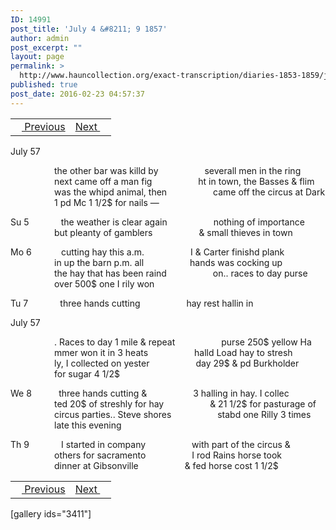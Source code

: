 ```yaml
---
ID: 14991
post_title: 'July 4 &#8211; 9 1857'
author: admin
post_excerpt: ""
layout: page
permalink: >
  http://www.hauncollection.org/exact-transcription/diaries-1853-1859/july-4-9-1857/
published: true
post_date: 2016-02-23 04:57:37
---
```

<table style="width: 100%;" align="center">
<tbody>
<tr>
<td><a href="http://www.hauncollection.org/version-2/diaries-1853-1859/july-1-july-4-1857/"><img src="https://lh3.googleusercontent.com/-EFJpxxNiPNw/VqgtWBCZrMI/AAAAAAAAAFU/WfY4lPFWWkg/s800-Ic42/Soeb-Plain-Arrows-8-10px.png" alt="" width="10" height="10" /> Previous</a></td>
<td style="text-align: right;"><a href="http://www.hauncollection.org/version-2/diaries-1853-1859/july-9-july-13-1857/">Next <img src="https://lh3.googleusercontent.com/-67k0cYlpXHw/VqgtWKz1MXI/AAAAAAAAAFU/k9PW_Piyurk/s800-Ic42/Soeb-Plain-Arrows-5-10px.png" alt="" width="10" height="10" /></a></td>
</tr>
</tbody>
</table>
July 57

<span style="margin-left: 70px;">the other bar was killd by
<span style="margin-left: 70px;">severall men in the ring
<span style="margin-left: 70px;">next came off a man fig
<span style="margin-left: 70px;">ht in town, the Basses &amp; flim
<span style="margin-left: 70px;">was the whipd animal, then
<span style="margin-left: 70px;">came off the circus at Dark
<span style="margin-left: 70px;">1 pd Mc 1 1/2$ for nails —</span></span></span></span></span></span></span>

Su 5             the weather is clear again
<span style="margin-left: 70px;">nothing of importance
<span style="margin-left: 70px;">but pleanty of gamblers
<span style="margin-left: 70px;">&amp; small thieves in town</span></span></span>

Mo 6            cutting hay this a.m.
<span style="margin-left: 70px;">I &amp; Carter finishd plank
<span style="margin-left: 70px;">in up the barn p.m. all
<span style="margin-left: 70px;">hands was cocking up
<span style="margin-left: 70px;">the hay that has been raind
<span style="margin-left: 70px;">on.. races to day purse
<span style="margin-left: 70px;">over 500$ one I rily won</span></span></span></span></span></span>

Tu 7             three hands cutting
<span style="margin-left: 70px;">hay rest hallin in</span>

July 57

<span style="margin-left: 70px;">. Races to day 1 mile &amp; repeat
<span style="margin-left: 70px;">purse 250$ yellow Ha
<span style="margin-left: 70px;">mmer won it in 3 heats
<span style="margin-left: 70px;">halld Load hay to stresh
<span style="margin-left: 70px;">ly, I collected on yester
<span style="margin-left: 70px;">day 29$ &amp; pd Burkholder
<span style="margin-left: 70px;">for sugar 4 1/2$</span></span></span></span></span></span></span>

We 8           three hands cutting &amp;
<span style="margin-left: 70px;">3 halling in hay. I collec
<span style="margin-left: 70px;">ted 20$ of streshly for hay
<span style="margin-left: 70px;">&amp; 21 1/2$ for pasturage of
<span style="margin-left: 70px;">circus parties.. Steve shores
<span style="margin-left: 70px;">stabd one Rilly 3 times
<span style="margin-left: 70px;">late this evening</span></span></span></span></span></span>

Th 9             I started in company
<span style="margin-left: 70px;">with part of the circus &amp;
<span style="margin-left: 70px;">others for sacramento
<span style="margin-left: 70px;">I rod Rains horse took
<span style="margin-left: 70px;">dinner at Gibsonville
<span style="margin-left: 70px;">&amp; fed horse cost 1 1/2$</span></span></span></span></span>
<table style="width: 100%;" align="center">
<tbody>
<tr>
<td><a href="http://www.hauncollection.org/version-2/diaries-1853-1859/july-1-july-4-1857/"><img src="https://lh3.googleusercontent.com/-EFJpxxNiPNw/VqgtWBCZrMI/AAAAAAAAAFU/WfY4lPFWWkg/s800-Ic42/Soeb-Plain-Arrows-8-10px.png" alt="" width="10" height="10" /> Previous</a></td>
<td style="text-align: right;"><a href="http://www.hauncollection.org/version-2/diaries-1853-1859/july-9-july-13-1857/">Next <img src="https://lh3.googleusercontent.com/-67k0cYlpXHw/VqgtWKz1MXI/AAAAAAAAAFU/k9PW_Piyurk/s800-Ic42/Soeb-Plain-Arrows-5-10px.png" alt="" width="10" height="10" /></a></td>
</tr>
</tbody>
</table>
[gallery ids="3411"]